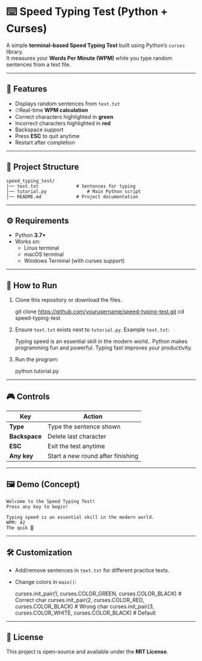 # ⌨️ Speed Typing Test (Python + Curses)

A simple **terminal-based Speed Typing Test** built using Python’s `curses` library.  
It measures your **Words Per Minute (WPM)** while you type random sentences from a text file.

---

## 📌 Features
- Displays random sentences from `text.txt`  
- ⏱Real-time **WPM calculation**  
- Correct characters highlighted in **green**  
- Incorrect characters highlighted in **red**  
- Backspace support  
- Press **ESC** to quit anytime  
- Restart after completion  

---

## 📂 Project Structure
    speed_typing_test/
    │── text.txt              # Sentences for typing
    │── tutorial.py               # Main Python script
    │── README.md             # Project documentation

---

## ⚙️ Requirements
- Python **3.7+**
- Works on:
  - Linux terminal  
  - macOS terminal  
  - Windows Terminal (with curses support)

---

## 🚀 How to Run
1) Clone this repository or download the files.

    git clone https://github.com/yourusername/speed-typing-test.git
    cd speed-typing-test

2) Ensure `text.txt` exists next to `tutorial.py`. Example `text.txt`:

    Typing speed is an essential skill in the modern world..
    Python makes programming fun and powerful.
    Typing fast improves your productivity.

3) Run the program:

    python tutorial.py

---

## 🎮 Controls
| Key        | Action                           |
|------------|----------------------------------|
| **Type**   | Type the sentence shown          |
| **Backspace** | Delete last character        |
| **ESC**    | Exit the test anytime            |
| **Any key**| Start a new round after finishing|

---

## 🖼️ Demo (Concept)
    Welcome to the Speed Typing Test!
    Press any key to begin!

    Typing speed is an essential skill in the modern world.
    WPM: 42
    The quik ▒

---

## 🛠️ Customization
- Add/remove sentences in `text.txt` for different practice texts.  
- Change colors in `main()`:

    curses.init_pair(1, curses.COLOR_GREEN, curses.COLOR_BLACK)  # Correct char
    curses.init_pair(2, curses.COLOR_RED, curses.COLOR_BLACK)    # Wrong char
    curses.init_pair(3, curses.COLOR_WHITE, curses.COLOR_BLACK)  # Default

---

## 📜 License
This project is open-source and available under the **MIT License**.
